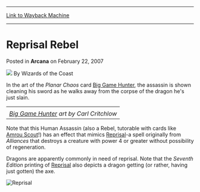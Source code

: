 
---
[Link to Wayback Machine](https://web.archive.org/web/20211205013735/https://magic.wizards.com/en/articles/archive/arcana/reprisal-rebel-2007-02-22)

[_metadata_:author]:- "Wizards of the Coast"
[_metadata_:description]:- "In the art of the Planar Chaos card Big Game Hunter, the assassin is shown cleaning his sword as he walks away from the corpse of the dragon he's just slain. Big Game Hunter art by Carl Critchlow Note that this Human Assassin (also a Rebel, tutorable with cards like Amrou Scout!) has an effect that mimics Reprisal-a spell originally from Alliances that destroys a creature with"
[_metadata_:generator]:- "Drupal 7 (http://drupal.org)"
[_metadata_:node]:- "698641"
[_metadata_:publish_date]:- "2007-02-22"
[_metadata_:source]:- "div-main-content"
[_metadata_:title]:- "Reprisal Rebel"
[_metadata_:wayback_capture_timestamp]:- "2021-12-05 01:37:35"
[_metadata_:wayback_raw_url]:- "https://web.archive.org/web/20211205013735id_/https://magic.wizards.com/en/articles/archive/arcana/reprisal-rebel-2007-02-22"
[_metadata_:wayback_url]:- "https://magic.wizards.com/en/articles/archive/arcana/reprisal-rebel-2007-02-22"
---


Reprisal Rebel
==============



 Posted in **Arcana**
 on February 22, 2007 






![](https://media.magic.wizards.com/styles/auth_small/public/images/person/wizards_author.jpg)
By Wizards of the Coast











In the art of the *Planar Chaos* card [Big Game Hunter](https://gatherer.wizards.com/Pages/Card/Details.aspx?name=Big+Game+Hunter), the assassin is shown cleaning his sword as he walks away from the corpse of the dragon he's just slain.



|  |
| --- |
|  |
| *[Big Game Hunter](https://gatherer.wizards.com/Pages/Card/Details.aspx?name=Big+Game+Hunter) art by Carl Critchlow* |

Note that this Human Assassin (also a Rebel, tutorable with cards like [Amrou Scout](https://gatherer.wizards.com/Pages/Card/Details.aspx?name=Amrou+Scout)!) has an effect that mimics [Reprisal](https://gatherer.wizards.com/Pages/Card/Details.aspx?name=Reprisal)-a spell originally from *Alliances* that destroys a creature with power 4 or greater without possibility of regeneration.

Dragons are apparently commonly in need of reprisal. Note that the *Seventh Edition* printing of [Reprisal](https://gatherer.wizards.com/Pages/Card/Details.aspx?name=Reprisal) also depicts a dragon getting (or rather, having just gotten) the axe.

![Reprisal](http://gatherer.wizards.com/Handlers/Image.ashx?type=card&name=Reprisal)





